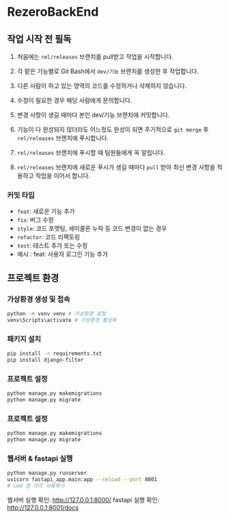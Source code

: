 # RezeroBackEnd
## 작업 시작 전 필독
1. 처음에는 `rel/releases` 브랜치를 pull받고 작업을 시작합니다.

2. 각 맡은 기능별로 Git Bash에서 `dev/기능` 브랜치를 생성한 후 작업합니다.

3. 다른 사람이 하고 있는 영역의 코드를 수정하거나 삭제하지 않습니다.

4. 수정이 필요한 경우 해당 사람에게 문의합니다.

5. 변경 사항이 생길 때마다 본인 dev/기능 브랜치에 커밋합니다.

7. 기능이 다 완성되지 않더라도 어느정도 완성이 되면 주기적으로 `git merge` 후 `rel/releases` 브랜치에 푸시합니다.

8. `rel/releases` 브랜치에 푸시할 때 팀원들에게 꼭 알립니다.

9. `rel/releases` 브랜치에 새로운 푸시가 생길 때마다 `pull` 받아 최신 변경 사항을 적용하고 작업을 이어서 합니다.
### 커밋 타입

- `feat`: 새로운 기능 추가
- `fix`: 버그 수정
- `style`: 코드 포맷팅, 세미콜론 누락 등 코드 변경이 없는 경우
- `refactor`: 코드 리팩토링
- `test`: 테스트 추가 또는 수정
- 예시 : feat: 사용자 로그인 기능 추가


## 프로젝트 환경

### 가상환경 생성 및 접속
```bash
python -m venv venv # 가상환경 설정
venv\Scripts\activate # 가상환경 활성화
```

### 패키지 설치
```bash
pip install -r requirements.txt
pip install django-filter
```

### 프로젝트 설정
```bash
python manage.py makemigrations
python manage.py migrate
```

### 프로젝트 설정
```bash
python manage.py makemigrations
python manage.py migrate
```

### 웹서버 & fastapi 실행
```bash
python manage.py runserver
uvicorn fastapi_app.main:app --reload --port 8001
# cmd 창 각각 사용하기
```
웹서버 실행 확인: http://127.0.0.1:8000/
fastapi 실행 확인: http://127.0.0.1:8001/docs





